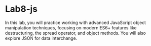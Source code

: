 # Lab8-js
In this lab, you will practice working with advanced JavaScript object manipulation techniques, focusing on modern ES6+ features like destructuring, the spread operator, and object methods. You will also explore JSON for data interchange.
